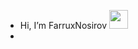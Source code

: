 -  Hi, I’m FarruxNosirov <img src="https://media0.giphy.com/media/gM5qFksULw54NMWyry/giphy.gif?cid=ecf05e47lwurdavph7tm0i1rcfh61lqbfmk41do9m0rek32f&rid=giphy.gif&ct=s" width="30px"/>
-


